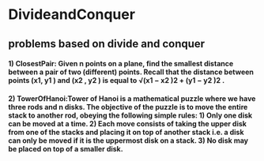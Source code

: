 # DivideandConquer

## problems based on divide and conquer

#### 1) ClosestPair: Given n points on a plane, find the smallest distance between a pair of two (different) points. Recall that the distance between points (x1, y1 ) and (x2 , y2 ) is equal to √︀(x1 − x2 )2 + (y1 − y2 )2 .

#### 2) TowerOfHanoi:Tower of Hanoi is a mathematical puzzle where we have three rods and n disks. The objective of the puzzle is to move the entire stack to another rod, obeying the following simple rules: 1) Only one disk can be moved at a time. 2) Each move consists of taking the upper disk from one of the stacks and placing it on top of another stack i.e. a disk can only be moved if it is the uppermost disk on a stack. 3) No disk may be placed on top of a smaller disk.


